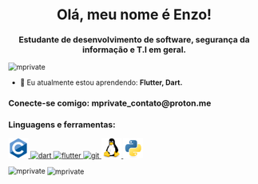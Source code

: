 <h1 align="center">Olá, meu nome é Enzo!</h1>
<h3 align="center">Estudante de desenvolvimento de software, segurança da informação e T.I em geral.</h3>

<p align="left"> <img src="https://komarev.com/ghpvc/?username=mprivate&label=Profile%20views&color=0e75b6&style=flat" alt="mprivate" /> </p>

- 🌱 Eu atualmente estou aprendendo: **Flutter, Dart.**

<h3 align="left">Conecte-se comigo: mprivate_contato@proton.me </h3>
<p align="left">
</p>

<h3 align="left">Linguagens e ferramentas:</h3>
<p align="left"> <a href="https://www.cprogramming.com/" target="_blank" rel="noreferrer"> <img src="https://raw.githubusercontent.com/devicons/devicon/master/icons/c/c-original.svg" alt="c" width="40" height="40"/> </a> <a href="https://dart.dev" target="_blank" rel="noreferrer"> <img src="https://www.vectorlogo.zone/logos/dartlang/dartlang-icon.svg" alt="dart" width="40" height="40"/> </a> <a href="https://flutter.dev" target="_blank" rel="noreferrer"> <img src="https://www.vectorlogo.zone/logos/flutterio/flutterio-icon.svg" alt="flutter" width="40" height="40"/> </a> <a href="https://git-scm.com/" target="_blank" rel="noreferrer"> <img src="https://www.vectorlogo.zone/logos/git-scm/git-scm-icon.svg" alt="git" width="40" height="40"/> </a> <a href="https://www.linux.org/" target="_blank" rel="noreferrer"> <img src="https://raw.githubusercontent.com/devicons/devicon/master/icons/linux/linux-original.svg" alt="linux" width="40" height="40"/> </a> <a href="https://www.python.org" target="_blank" rel="noreferrer"> <img src="https://raw.githubusercontent.com/devicons/devicon/master/icons/python/python-original.svg" alt="python" width="40" height="40"/> </a> </p>

<p><img align="left" src="https://github-readme-stats.vercel.app/api/top-langs?username=mprivate&show_icons=true&locale=en&layout=compact" alt="mprivate" /></p>

<p>&nbsp;<img align="center" src="https://github-readme-stats.vercel.app/api?username=mprivate&show_icons=true&locale=en" alt="mprivate" /></p>


